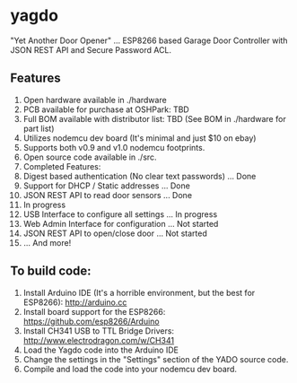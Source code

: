 # yagdo
"Yet Another  Door Opener" ... ESP8266 based Garage Door Controller with JSON REST API and Secure Password ACL.

## Features

1. Open hardware available in ./hardware
 1. PCB available for purchase at OSHPark: TBD
 2. Full BOM available with distributor list: TBD (See BOM in ./hardware for part list)
 3. Utilizes nodemcu dev board (It's minimal and just $10 on ebay)
 4. Supports both v0.9 and v1.0 nodemcu footprints.
1. Open source code available in ./src.
2. Completed Features:
 1. Digest based authentication (No clear text passwords) ... Done
 2. Support for DHCP / Static addresses ... Done
 3. JSON REST API to read door sensors ... Done
4. In progress
 1. USB Interface to configure all settings ... In progress
 2. Web Admin Interface for configuration ... Not started
 3. JSON REST API to open/close door ... Not started
 3. ... And more!

## To build code:

1. Install Arduino IDE (It's a horrible environment, but the best for ESP8266): http://arduino.cc
2. Install board support for the ESP8266: https://github.com/esp8266/Arduino
3. Install CH341 USB to TTL Bridge Drivers: http://www.electrodragon.com/w/CH341
4. Load the Yagdo code into the Arduino IDE
5. Change the settings in the "Settings" section of the YADO source code.
6. Compile and load the code into your nodemcu dev board.
